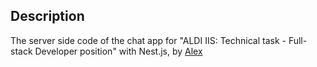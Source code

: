 ## Description

The server side code of the chat app for "ALDI IIS: Technical task - Full-stack Developer position" with Nest.js, by [Alex](https://www.linkedin.com/in/alex-istvan-toth)
